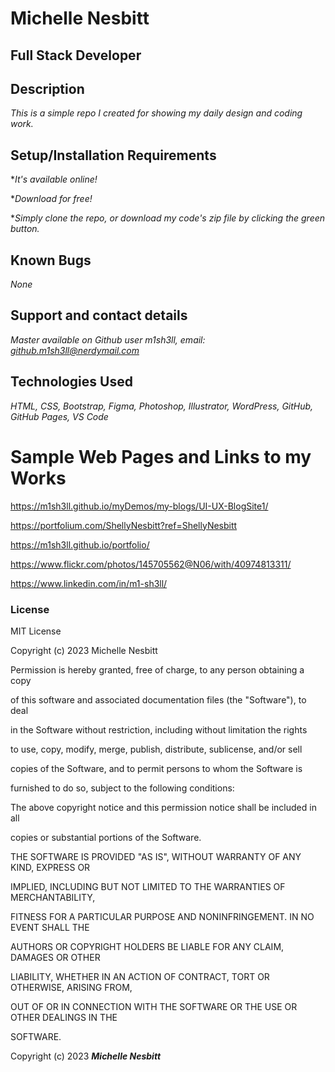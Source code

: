 # Michelle Nesbitt

## Full Stack Developer


## Description

*This is a simple repo I created for showing my daily design and coding work.*

## Setup/Installation Requirements

**It's available online!*

**Download for free!*

**Simply clone the repo, or download my code's zip file by clicking the green button.*

## Known Bugs

*None*

## Support and contact details

*Master available on Github user m1sh3ll, email: github.m1sh3ll@nerdymail.com*

## Technologies Used

*HTML, CSS, Bootstrap, Figma, Photoshop, Illustrator, WordPress, GitHub, GitHub Pages, VS Code*

# Sample Web Pages and Links to my Works

https://m1sh3ll.github.io/myDemos/my-blogs/UI-UX-BlogSite1/

https://portfolium.com/ShellyNesbitt?ref=ShellyNesbitt

https://m1sh3ll.github.io/portfolio/

https://www.flickr.com/photos/145705562@N06/with/40974813311/

https://www.linkedin.com/in/m1-sh3ll/

### License

MIT License

Copyright (c) 2023 Michelle Nesbitt

Permission is hereby granted, free of charge, to any person obtaining a copy

of this software and associated documentation files (the "Software"), to deal

in the Software without restriction, including without limitation the rights

to use, copy, modify, merge, publish, distribute, sublicense, and/or sell

copies of the Software, and to permit persons to whom the Software is

furnished to do so, subject to the following conditions:

The above copyright notice and this permission notice shall be included in all

copies or substantial portions of the Software.

THE SOFTWARE IS PROVIDED "AS IS", WITHOUT WARRANTY OF ANY KIND, EXPRESS OR

IMPLIED, INCLUDING BUT NOT LIMITED TO THE WARRANTIES OF MERCHANTABILITY,

FITNESS FOR A PARTICULAR PURPOSE AND NONINFRINGEMENT. IN NO EVENT SHALL THE

AUTHORS OR COPYRIGHT HOLDERS BE LIABLE FOR ANY CLAIM, DAMAGES OR OTHER

LIABILITY, WHETHER IN AN ACTION OF CONTRACT, TORT OR OTHERWISE, ARISING FROM,

OUT OF OR IN CONNECTION WITH THE SOFTWARE OR THE USE OR OTHER DEALINGS IN THE

SOFTWARE.

Copyright (c) 2023 ***Michelle Nesbitt***

```


```
